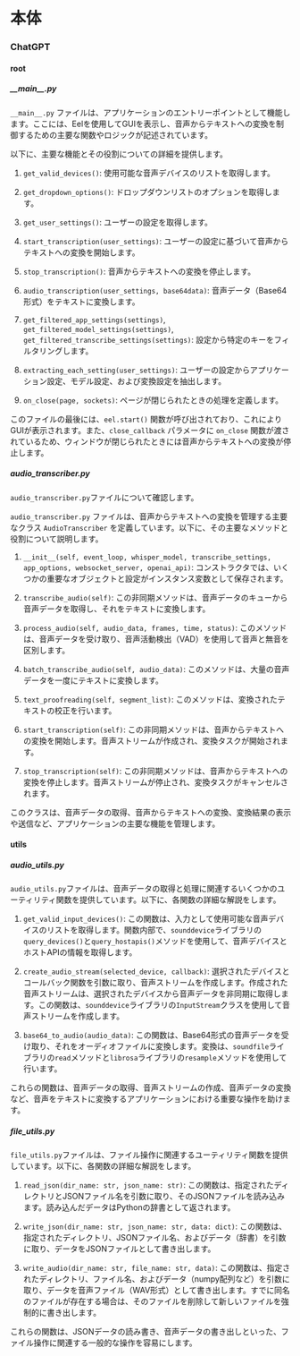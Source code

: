 # 本体

### ChatGPT

#### root

##### \_\_main\_\_.py
`__main__.py` ファイルは、アプリケーションのエントリーポイントとして機能します。ここには、Eelを使用してGUIを表示し、音声からテキストへの変換を制御するための主要な関数やロジックが記述されています。

以下に、主要な機能とその役割についての詳細を提供します。

1. `get_valid_devices()`: 使用可能な音声デバイスのリストを取得します。

2. `get_dropdown_options()`: ドロップダウンリストのオプションを取得します。

3. `get_user_settings()`: ユーザーの設定を取得します。

4. `start_transcription(user_settings)`: ユーザーの設定に基づいて音声からテキストへの変換を開始します。

5. `stop_transcription()`: 音声からテキストへの変換を停止します。

6. `audio_transcription(user_settings, base64data)`: 音声データ（Base64形式）をテキストに変換します。

7. `get_filtered_app_settings(settings)`, `get_filtered_model_settings(settings)`, `get_filtered_transcribe_settings(settings)`: 設定から特定のキーをフィルタリングします。

8. `extracting_each_setting(user_settings)`: ユーザーの設定からアプリケーション設定、モデル設定、および変換設定を抽出します。

9. `on_close(page, sockets)`: ページが閉じられたときの処理を定義します。

このファイルの最後には、`eel.start()` 関数が呼び出されており、これによりGUIが表示されます。また、`close_callback` パラメータに `on_close` 関数が渡されているため、ウィンドウが閉じられたときには音声からテキストへの変換が停止します。

##### audio_transcriber.py

`audio_transcriber.py`ファイルについて確認します。

`audio_transcriber.py` ファイルは、音声からテキストへの変換を管理する主要なクラス `AudioTranscriber` を定義しています。以下に、その主要なメソッドと役割について説明します。

1. `__init__(self, event_loop, whisper_model, transcribe_settings, app_options, websocket_server, openai_api)`: コンストラクタでは、いくつかの重要なオブジェクトと設定がインスタンス変数として保存されます。

2. `transcribe_audio(self)`: この非同期メソッドは、音声データのキューから音声データを取得し、それをテキストに変換します。

3. `process_audio(self, audio_data, frames, time, status)`: このメソッドは、音声データを受け取り、音声活動検出（VAD）を使用して音声と無音を区別します。

4. `batch_transcribe_audio(self, audio_data)`: このメソッドは、大量の音声データを一度にテキストに変換します。

5. `text_proofreading(self, segment_list)`: このメソッドは、変換されたテキストの校正を行います。

6. `start_transcription(self)`: この非同期メソッドは、音声からテキストへの変換を開始します。音声ストリームが作成され、変換タスクが開始されます。

7. `stop_transcription(self)`: この非同期メソッドは、音声からテキストへの変換を停止します。音声ストリームが停止され、変換タスクがキャンセルされます。

このクラスは、音声データの取得、音声からテキストへの変換、変換結果の表示や送信など、アプリケーションの主要な機能を管理します。

#### utils

##### audio_utils.py
`audio_utils.py`ファイルは、音声データの取得と処理に関連するいくつかのユーティリティ関数を提供しています。以下に、各関数の詳細な解説をします。

1. `get_valid_input_devices()`: この関数は、入力として使用可能な音声デバイスのリストを取得します。関数内部で、`sounddevice`ライブラリの`query_devices()`と`query_hostapis()`メソッドを使用して、音声デバイスとホストAPIの情報を取得します。

2. `create_audio_stream(selected_device, callback)`: 選択されたデバイスとコールバック関数を引数に取り、音声ストリームを作成します。作成された音声ストリームは、選択されたデバイスから音声データを非同期に取得します。この関数は、`sounddevice`ライブラリの`InputStream`クラスを使用して音声ストリームを作成します。

3. `base64_to_audio(audio_data)`: この関数は、Base64形式の音声データを受け取り、それをオーディオファイルに変換します。変換は、`soundfile`ライブラリの`read`メソッドと`librosa`ライブラリの`resample`メソッドを使用して行います。

これらの関数は、音声データの取得、音声ストリームの作成、音声データの変換など、音声をテキストに変換するアプリケーションにおける重要な操作を助けます。

##### file_utils.py

`file_utils.py`ファイルは、ファイル操作に関連するユーティリティ関数を提供しています。以下に、各関数の詳細な解説をします。

1. `read_json(dir_name: str, json_name: str)`: この関数は、指定されたディレクトリとJSONファイル名を引数に取り、そのJSONファイルを読み込みます。読み込んだデータはPythonの辞書として返されます。

2. `write_json(dir_name: str, json_name: str, data: dict)`: この関数は、指定されたディレクトリ、JSONファイル名、およびデータ（辞書）を引数に取り、データをJSONファイルとして書き出します。

3. `write_audio(dir_name: str, file_name: str, data)`: この関数は、指定されたディレクトリ、ファイル名、およびデータ（numpy配列など）を引数に取り、データを音声ファイル（WAV形式）として書き出します。すでに同名のファイルが存在する場合は、そのファイルを削除して新しいファイルを強制的に書き出します。

これらの関数は、JSONデータの読み書き、音声データの書き出しといった、ファイル操作に関連する一般的な操作を容易にします。